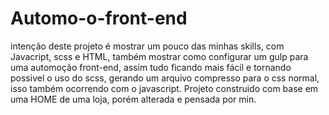 # Automo-o-front-end
intenção deste projeto é mostrar um pouco das minhas skills, com Javacript, scss e HTML, também mostrar como configurar um gulp para uma automoção front-end, assim tudo ficando mais fácil e tornando possivel o uso do scss, gerando um arquivo compresso para o css normal, isso também ocorrendo com o javascript. Projeto construido com base em uma HOME de uma loja, porém alterada e pensada por min.
